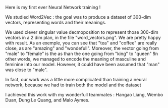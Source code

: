 Here is my first ever Neural Network training ! 

We studied Word2Vec : the goal was to produce a dataset of 300-dim vectors, representing words and their meanings.

We used clever singular value decmoposition to represent those 300-dim vectors in a 2 dim plan, in the file "word_vectors.png".
We are pretty happy with result. As an exemple, you can see that "tea" and "coffee" are really close, as are "amazing" and "wondefull". Moreover, the vector going from "male" to "female" is the as than the one going from "king" to "queen" !In other words, we managed to encode the meaning of masculine and feminine into our model.
However, it could have been assumed that "man" was close to "male".


In fact, our work was a little more complicated than training a neural network, because we had to train both the model and the dataset


I achieved this work with my wonderfull teammates : Hangao Liang, Wembo Duan, Dung Le Quang, and Malo Aymes.
